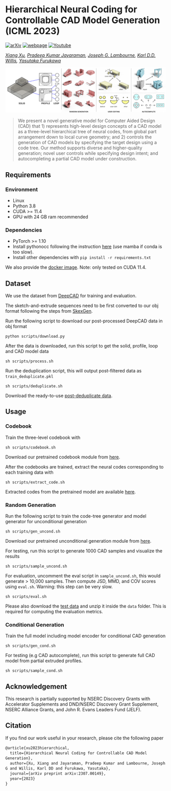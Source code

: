 # Hierarchical Neural Coding for Controllable CAD Model Generation (ICML 2023)

[![arXiv](https://img.shields.io/badge/📃-arXiv%20-red.svg)](https://arxiv.org/abs/2307.00149)
[![webpage](https://img.shields.io/badge/🌐-Website%20-blue.svg)](https://hnc-cad.github.io) 
[![Youtube](https://img.shields.io/badge/📽️-Video%20-orchid.svg)](https://www.youtube.com/watch?v=1XVUJIKioO4)

*[Xiang Xu](https://samxuxiang.github.io/), [Pradeep Kumar Jayaraman](https://www.research.autodesk.com/people/pradeep-kumar-jayaraman/), [Joseph G. Lambourne](https://www.research.autodesk.com/people/joseph-george-lambourne/), [Karl D.D. Willis](https://www.karlddwillis.com/), [Yasutaka Furukawa](https://www.cs.sfu.ca/~furukawa/)*

![alt HNCode](resources/teaser.png)

> We present a novel generative model for
Computer Aided Design (CAD) that 1) represents high-level design concepts of a CAD model as a
three-level hierarchical tree of neural codes, from global part arrangement down to local curve geometry; and 2) controls the generation of CAD models by specifying the target design using a code tree. Our method supports diverse and higher-quality generation; novel user controls while specifying design intent; and autocompleting a partial CAD model under construction.


## Requirements

### Environment
- Linux
- Python 3.8
- CUDA >= 11.4
- GPU with 24 GB ram recommended

### Dependencies
- PyTorch >= 1.10
- Install pythonocc following the instruction [here](https://github.com/tpaviot/pythonocc-core) (use mamba if conda is too slow).
- Install other dependencies with ```pip install -r requirements.txt```

We also provide the [docker image](https://hub.docker.com/r/samxuxiang/skexgen). Note: only tested on CUDA 11.4. 


## Dataset 
We use the dataset from [DeepCAD](https://github.com/ChrisWu1997/DeepCAD) for training and evaluation.

The sketch-and-extrude sequences need to be first converted to our obj format following the steps from [SkexGen](https://github.com/samxuxiang/SkexGen). 

Run the following script to download our post-processed DeepCAD data in obj format

    python scripts/download.py


After the data is downloaded, run this script to get the solid, profile, loop and CAD model data

    sh scripts/process.sh


Run the deduplication script, this will output post-filtered data as ```train_deduplicate.pkl```

    sh scripts/deduplicate.sh

Download the ready-to-use [post-deduplicate data](https://drive.google.com/file/d/1U4UuhFzs7BenViVD5tqoQzH72jbE_oKi/view?usp=sharing).



## Usage

### Codebook 
Train the three-level codebook with

    sh scripts/codebook.sh

Download our pretrained codebook module from [here](https://drive.google.com/file/d/1UXvF3fsRM1RxxtArxvBu--t0foU_6ZwR/view?usp=sharing). 

After the codebooks are trained, extract the neural codes corresponding to each training data with

    sh scripts/extract_code.sh

Extracted codes from the pretrained model are available [here](https://drive.google.com/file/d/1uoCcwMGFftgouaH4evg0dDKfS3MtgEIR/view?usp=sharing).


### Random Generation
Run the following script to train the code-tree generator and model generator for unconditional generation

    sh scripts/gen_uncond.sh

Download our pretrained unconditional generation module from [here](https://drive.google.com/file/d/142PMsq3i0mXJMnCkcf-o63DBrU0fe6Sj/view?usp=sharing). 

For testing, run this script to generate 1000 CAD samples and visualize the results

    sh scripts/sample_uncond.sh

For evaluation, uncomment the eval script in ```sample_uncond.sh```, this would generate > 10,000 samples. Then compute JSD, MMD, and COV scores using ```eval.sh```. Warning: this step can be very slow.

    sh scripts/eval.sh

Please also download the [test data](https://drive.google.com/file/d/1FhONYaJTK2vkayfDKH5TaHXDyjl2f4f-/view?usp=sharing) and unzip it inside the ```data``` folder. This is required for computing the evaluation metrics.


### Conditional Generation

Train the full model including model encoder for conditional CAD generation

    sh scripts/gen_cond.sh

For testing (e.g CAD autocomplete), run this script to generate full CAD model from partial extruded profiles.

    sh scripts/sample_cond.sh




## Acknowledgement
This research is partially supported by NSERC Discovery Grants with Accelerator Supplements and DND/NSERC Discovery Grant Supplement, NSERC Alliance Grants, and John R. Evans Leaders Fund (JELF).


## Citation
If you find our work useful in your research, please cite the following paper
```
@article{xu2023hierarchical,
  title={Hierarchical Neural Coding for Controllable CAD Model Generation},
  author={Xu, Xiang and Jayaraman, Pradeep Kumar and Lambourne, Joseph G and Willis, Karl DD and Furukawa, Yasutaka},
  journal={arXiv preprint arXiv:2307.00149},
  year={2023}
}
```
